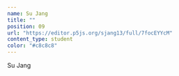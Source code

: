 ```yaml
---
name: Su Jang
title: ""
position: 09
url: "https://editor.p5js.org/sjang13/full/7focEYYcM"
content_type: student
color: "#c8c8c8"
---
```


Su Jang
